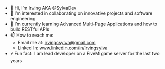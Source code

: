 - 👋 Hi, I’m Irving AKA @SylvaDev
- 👀 I’m interested in collaborating on innovative projects and software engineering
- 🌱 I’m currently learning Advanced Multi-Page Applications and how to build RESTful APIs
- 📫 How to reach me:
  - Email me at: irvingcsylva@gmail.com
  - Linked In: www.linkedin.com/in/irvingsylva
- ⚡ Fun fact: I am lead developer on a FiveM game server for the last two years

<!---
SylvaDev/SylvaDev is a ✨ special ✨ repository because its `README.md` (this file) appears on your GitHub profile.
You can click the Preview link to take a look at your changes.
--->
